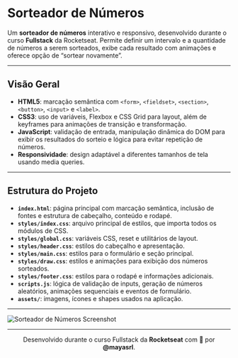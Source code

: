 # Sorteador de Números

Um **sorteador de números** interativo e responsivo, desenvolvido durante o curso **Fullstack** da Rocketseat. Permite definir um intervalo e a quantidade de números a serem sorteados, exibe cada resultado com animações e oferece opção de “sortear novamente”.

---

## Visão Geral

- **HTML5**: marcação semântica com `<form>`, `<fieldset>`, `<section>`, `<button>`, `<input>` e `<label>`.  
- **CSS3**: uso de variáveis, Flexbox e CSS Grid para layout, além de keyframes para animações de transição e transformação.  
- **JavaScript**: validação de entrada, manipulação dinâmica do DOM para exibir os resultados do sorteio e lógica para evitar repetição de números.  
- **Responsividade**: design adaptável a diferentes tamanhos de tela usando media queries.

---

## Estrutura do Projeto

- **`index.html`**: página principal com marcação semântica, inclusão de fontes e estrutura de cabeçalho, conteúdo e rodapé.  
- **`styles/index.css`**: arquivo principal de estilos, que importa todos os módulos de CSS.  
- **`styles/global.css`**: variáveis CSS, reset e utilitários de layout.  
- **`styles/header.css`**: estilos do cabeçalho e apresentação.  
- **`styles/main.css`**: estilos para o formulário e seção principal.  
- **`styles/draw.css`**: estilos e animações para exibição dos números sorteados.  
- **`styles/footer.css`**: estilos para o rodapé e informações adicionais.  
- **`scripts.js`**: lógica de validação de inputs, geração de números aleatórios, animações sequenciais e eventos de formulário.  
- **`assets/`**: imagens, ícones e shapes usados na aplicação.

---

<img src="https://github.com/user-attachments/assets/ac3c0b9b-5b61-48e0-8bdd-118f6068f980" alt="Sorteador de Números Screenshot" />

---

<p align="center">
  Desenvolvido durante o curso Fullstack da <strong>Rocketseat</strong> com 💛 por <strong>@mayasrl</strong>.
</p>
